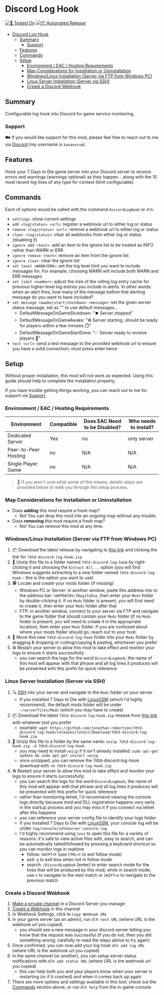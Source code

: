 # Discord Log Hook

[![🧪 Tested On](https://img.shields.io/badge/🧪%20Tested%20On-A21.2%20b30-blue.svg)](https://7daystodie.com/) [![📦 Automated Release](https://github.com/jonathan-robertson/7dtd-discord-log-hook/actions/workflows/release.yml/badge.svg)](https://github.com/jonathan-robertson/7dtd-discord-log-hook/actions/workflows/release.yml)

- [Discord Log Hook](#discord-log-hook)
  - [Summary](#summary)
    - [Support](#support)
  - [Features](#features)
  - [Commands](#commands)
  - [Setup](#setup)
    - [Environment / EAC / Hosting Requirements](#environment--eac--hosting-requirements)
    - [Map Considerations for Installation or Uninstallation](#map-considerations-for-installation-or-uninstallation)
    - [Windows/Linux Installation (Server via FTP from Windows PC)](#windowslinux-installation-server-via-ftp-from-windows-pc)
    - [Linux Server Installation (Server via SSH)](#linux-server-installation-server-via-ssh)
    - [Create a Discord Webhook](#create-a-discord-webhook)

## Summary

Configurable log hook into Discord for game service monitoring.

### Support

🗪 If you would like support for this mod, please feel free to reach out to me via [Discord](https://discord.gg/hYa2sNHXya) (my username is `kanaverum`).

## Features

Hook your 7 Days to Die game server into your Discord server to receive errors and warnings (warnings optional) as they happen... along with the 10 most recent log lines of any type for context (limit configurable).

## Commands

Each of options would be called with the command `discordLogHook` or `dlh`:

- `settings`: show current settings
- `add <log|status> <url>`: register a webhook url to either log or status
- `remove <log|status> <url>`: remove a webhook url to either log or status
- `clear <log|status>`: clear all webhooks from either log or status (disabling it)
- `ignore add <text>`: add an item to the ignore list to be treated as INFO rather than WARN or ERR
- `ignore remove <text>`: remove an item from the ignore list
- `ignore clear`: clear the ignore list
- `set level <WARN|ERR>`: set the log level limit you want to include messages for. For example, choosing WARN will include both WARN and ERR messages
- `set limit <number>`: adjust the size of the rolling log entry cache for previous higher-level log entries you include in alerts. In other words: when an alert fires, how many of the message before that alerting message do you want to have included?
- `set message <awake|start|shutdown> <message>`: set the given server status message; set as \"\" to use default messages...
  - DefaultMessageOnGameShutdown: "⏹️ Server stopped"
  - DefaultMessageOnGameAwake: "♻️ Server starting, should be ready for players within a few minutes ⏱️"
  - DefaultMessageOnGameStartDone: "✅ Server ready to receive players 🎉"
- `test <url>`: send a test message to the provided webhook url to ensure you have a solid connection; must press enter twice

## Setup

Without proper installation, this mod will not work as expected. Using this guide should help to complete the installation properly.

If you have trouble getting things working, you can reach out to me for support via [Support](#support).

### Environment / EAC / Hosting Requirements

Environment | Compatible | Does EAC Need to be Disabled? | Who needs to install?
--- | --- | --- | ---
Dedicated Server | Yes | no | only server
Peer-to-Peer Hosting | no | N/A | N/A
Single Player Game | no | N/A | N/A

> 🤔 If you aren't sure what some of this means, details steps are provided below to walk you through the setup process.

### Map Considerations for Installation or Uninstallation

- Does **adding** this mod require a fresh map?
  - No! You can drop this mod into an ongoing map without any trouble.
- Does **removing** this mod require a fresh map?
  - No! You can remove this mod at any time.

### Windows/Linux Installation (Server via FTP from Windows PC)

1. 📦 Download the latest release by navigating to [this link](https://github.com/jonathan-robertson/7dtd-discord-log-hook/releases/latest/) and clicking the link for `7dtd-discord-log-hook.zip`
2. 📂 Unzip this file to a folder named `7dtd-discord-log-hook` by right-clicking it and choosing the `Extract All...` option (you will find Windows suggests extracting to a new folder named `7dtd-discord-log-hook` - this is the option you want to use)
3. 🕵️ Locate and create your mods folder (if missing):
    - Windows PC or Server: in another window, paste this address into to the address bar: `%APPDATA%\7DaysToDie`, then enter your `Mods` folder by double-clicking it. If no `Mods` folder is present, you will first need to create it, then enter your `Mods` folder after that
    - FTP: in another window, connect to your server via FTP and navigate to the game folder that should contain your `Mods` folder (if no `Mods` folder is present, you will need to create it in the appropriate location), then enter your `Mods` folder. If you are confused about where your mods folder should go, reach out to your host.
4. 🚚 Move this new `7dtd-discord-log-hook` folder into your `Mods` folder by dragging & dropping or cutting/copying & pasting, whichever you prefer
5. ♻️ Restart your server to allow this mod to take effect and monitor your logs to ensure it starts successfully:
    - you can search the logs for the word `DiscordLogHook`; the name of this mod will appear with that phrase and all log lines it produces will be presented with this prefix for quick reference

### Linux Server Installation (Server via SSH)

1. 🔍 [SSH](https://www.digitalocean.com/community/tutorials/how-to-use-ssh-to-connect-to-a-remote-server) into your server and navigate to the `Mods` folder on your server
    - if you installed 7 Days to Die with [LinuxGSM](https://linuxgsm.com/servers/sdtdserver/) (which I'd highly recommend), the default mods folder will be under `~/serverfiles/Mods` (which you may have to create)
2. 📦 Download the latest `7dtd-discord-log-hook.zip` release from [this link](https://github.com/jonathan-robertson/7dtd-discord-log-hook/releases/latest/) with whatever tool you prefer
    - example: `wget https://github.com/jonathan-robertson/7dtd-discord-log-hook/releases/latest/download/7dtd-discord-log-hook.zip`
3. 📂 Unzip this file to a folder by the same name: `unzip 7dtd-discord-log-hook.zip -d 7dtd-discord-log-hook`
    - you may need to install `unzip` if it isn't already installed: `sudo apt-get update && sudo apt-get install unzip`
    - once unzipped, you can remove the 7dtd-discord-log-hook download with `rm 7dtd-discord-log-hook.zip`
4. ♻️ Restart your server to allow this mod to take effect and monitor your logs to ensure it starts successfully:
    - you can search the logs for the word `DiscordLogHook`; the name of this mod will appear with that phrase and all log lines it produces will be presented with this prefix for quick reference
    - rather than monitoring telnet, I'd recommend viewing the console logs directly because mod and DLL registration happens very early in the startup process and you may miss it if you connect via telnet after this happens
    - you can reference your server config file to identify your logs folder
    - if you installed 7 Days to Die with [LinuxGSM](https://linuxgsm.com/servers/sdtdserver/), your console log will be under `log/console/sdtdserver-console.log`
    - I'd highly recommend using `less` to open this file for a variety of reasons: it's safe to view active files with, easy to search, and can be automatically tailed/followed by pressing a keyboard shortcut so you can monitor logs in realtime
      - follow: `SHIFT+F` (use `CTRL+C` to exit follow mode)
      - exit: `q` to exit less when not in follow mode
      - search: `/DiscordLogHook` [enter] to enter search mode for the lines that will be produced by this mod; while in search mode, use `n` to navigate to the next match or `SHIFT+n` to navigate to the previous match

### Create a Discord Webhook

1. [Make a private channel](https://discord.com/blog/starting-your-first-discord-server) in a Discord Server you manage
2. [Create a Webhook](https://support.discord.com/hc/en-us/articles/228383668-Intro-to-Webhooks) in this channel
3. In Webhook Settings, click to `Copy Webhook URL`
4. In your game server (as an admin), run `dlh test URL` (where URL is the webhook url you copied)
   - you should see a new message in your discord server letting you know that the request was successful (if you do not, then you did something wrong; carefully re-read the steps above to try again)
5. Once confirmed, you can now add your log hook `dlh add log URL` (where URL is the webhook url you copied)
6. In the same channel (or another), you can setup server status notifications with `dlh add status URL` (where URL is the webhook url you copied)
   - this can help both you and your players know when your server is restarting (or if it crashed) and when it comes back up again
7. There are more options and settings available in this tool; check out the [Commands](#commands) section above, or run `dlh help` from the in-game console
